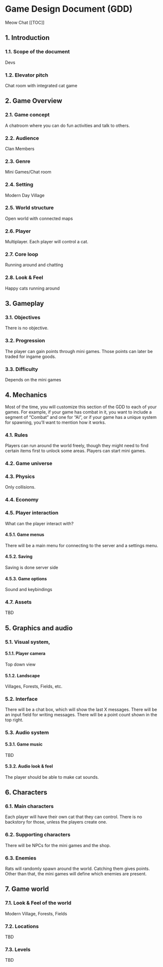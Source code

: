 # Game Design Document (GDD)

Meow Chat
[[TOC]]

## 1. Introduction

### 1.1. Scope of the document

Devs

### 1.2. Elevator pitch

Chat room with integrated cat game

## 2. Game Overview

### 2.1. Game concept

A chatroom where you can do fun activities and talk to others.

### 2.2. Audience

Clan Members

### 2.3. Genre

Mini Games/Chat room

### 2.4. Setting

Modern Day Village

### 2.5. World structure

Open world with connected maps

### 2.6. Player

Multiplayer. Each player will control a cat.

### 2.7. Core loop

Running around and chatting

### 2.8. Look & Feel

Happy cats running around

## 3. Gameplay

### 3.1. Objectives

There is no objective.

### 3.2. Progression

The player can gain points through mini games. Those points can later be traded for ingame goods.

### 3.3. Difficulty

Depends on the mini games

## 4. Mechanics

Most of the time, you will customize this section of the GDD to each of your games. For example, if your game has combat in it, you want to include a segment of “Combat” and one for “AI”, or if your game has a unique system for spawning, you’ll want to mention how it works.

### 4.1. Rules

Players can run around the world freely, though they might need to find certain items first to unlock some areas. Players can start mini games.

### 4.2. Game universe

### 4.3. Physics

Only collisions.

### 4.4. Economy

### 4.5. Player interaction

What can the player interact with?

#### 4.5.1. Game menus

There will be a main menu for connecting to the server and a settings menu.

#### 4.5.2. Saving

Saving is done server side

#### 4.5.3. Game options

Sound and keybindings

### 4.7. Assets

TBD

## 5. Graphics and audio

### 5.1. Visual system,

#### 5.1.1. Player camera

Top down view

#### 5.1.2. Landscape

Villages, Forests, Fields, etc.

### 5.2. Interface

There will be a chat box, which will show the last X messages. There will be an input field for writing messages. There will be a point count shown in the top right.

### 5.3. Audio system

#### 5.3.1. Game music

TBD

#### 5.3.2. Audio look & feel

The player should be able to make cat sounds.

## 6. Characters

### 6.1. Main characters

Each player will have their own cat that they can control. There is no backstory for those, unless the players create one.

### 6.2. Supporting characters

There will be NPCs for the mini games and the shop.

### 6.3. Enemies

Rats will randomly spawn around the world. Catching them gives points. Other than that, the mini games will define which enemies are present.

## 7. Game world

### 7.1. Look & Feel of the world

Modern Village, Forests, Fields

### 7.2. Locations

TBD

### 7.3. Levels

TBD
